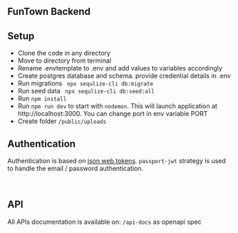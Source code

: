 ## FunTown Backend

## Setup

- Clone the code in any directory
- Move to directory from terminal
- Rename .envtemplate to .env and add values to variables accordingly
- Create postgres database and schema. provide credential details in .env
- Run migrations ` npx sequlize-cli db:migrate`
- Run seed data ` npx sequlize-cli db:seed:all`
- Run `npm install`
- Run `npm run dev` to start with `nodemon`. This will launch application at http://localhost:3000. You can change port in env variable PORT
- Create folder `/public/uploads`

## Authentication

Authentication is based on [json web tokens](https://jwt.io). `passport-jwt` strategy is used to handle the email /
password authentication.

<br />

## API

All APIs documentation is available on: `/api-docs` as openapi spec
